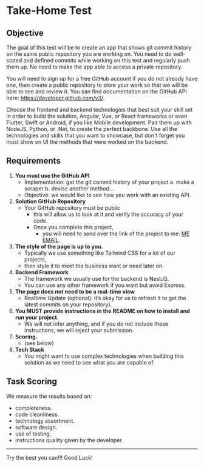 # Take-Home Test

## Objective

The goal of this test will be to create an app that shows git commit history on the same public repository you are working on. You need to do well-stated and defined commits while working on this test and regularly push them up. No need to make the app able to access a private repository.

You will need to sign up for a free GitHub account if you do not already have one, then create a public repository to store your work so that we will be able to see and review it. You can find documentation on the GitHub API here: https://developer.github.com/v3/.

Choose the frontend and backend technologies that best suit your skill set in order to build the solution,  Angular, Vue, or React frameworks or even Flutter, Swift or Android, if you like Mobile development. Pair them up with NodeJS, Python, or .Net, to create the perfect backbone.
Use all the technologies and skills that you want to showcase, but don't forget you must show on UI the methods that were worked on the backend.

## Requirements

1. **You must use the GitHub API**
   - Implementation: get the git commit history of your project
     a.  make a scraper
     b.  devise another method...
   - Objective: we would like to see how you work with an existing API.
2. **Solution GitHub Repository**
   - Your GitHub repository must be public
     * this will allow us to look at it and verify the accuracy of your code.
     * Once you complete this project,
       - you will need to send over the link of the project to me: [ME EMAIL](take-home-test@fulltimeforce.com).
3. **The style of the page is up to you.**
   * Typically we use something like Tailwind CSS for a lot of our projects,
   * then style it to meet the business want or need later on.
4. **Backend Framework**
   - The framework we usually use for the backend is NestJS.
   - You can use any other framework if you want but avoid Express.
5. **The page does not need to be a real-time view**
   * Realtime Update (optional):
     it’s okay for us to refresh it to get the latest commits on your repository).
6. **You MUST provide instructions in the README on how to install and run your project.**
   * We will not infer anything, and if you do not include these instructions, we will reject your submission.
7. **Scoring.**
   * (see below)
8. **Tech Stack**
   * You might want to use complex technologies when building this solution as we need to see what you are capable of.

## Task Scoring

We measure the results based on:

* completeness.
* code cleanliness.
* technology assortment.
* software design.
* use of testing.
* instructions quality given by the developer.

---

Try the best you can!!!
Good Luck!
